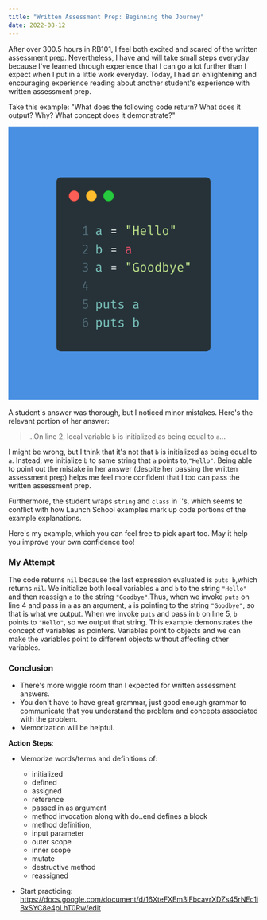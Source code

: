 ```yaml
---
title: "Written Assessment Prep: Beginning the Journey"
date: 2022-08-12
---
```


After over 300.5 hours in RB101, I feel both excited and scared of the written assessment prep. Nevertheless, I have and will take small steps everyday because I've learned through experience that I can go a lot further than I expect when I put in a little work everyday. Today, I had an enlightening and encouraging experience reading about another student's experience with written assessment prep.

Take this example: "What does the following code return? What does it output? Why? What concept does it demonstrate?"

![Source](../assets/wap_example_1.png)


A student's answer was thorough, but I noticed minor mistakes. Here's the relevant portion of her answer:

> ...On line 2, local variable `b` is initialized as being equal to `a`...

I might be wrong, but I think that it's not that `b` is initialized as being equal to `a`. Instead, we initialize `b` to same string that `a` points to,`"Hello"`. Being able to point out the mistake in her answer (despite her passing the written assessment prep) helps me feel more confident that I too can pass the written assessment prep.

Furthermore, the student wraps `string` and `class` in \`'s, which seems to conflict with how Launch School examples mark up code portions of the example explanations.

Here's my example, which you can feel free to pick apart too. May it help you improve your own confidence too!

### My Attempt
The code returns `nil` because the last expression evaluated is `puts b`,which returns `nil`. We initialize both local variables `a` and `b` to the string `"Hello"` and then reassign `a` to the string `"Goodbye"`.Thus, when we invoke `puts` on line 4 and pass in `a` as an argument, `a` is pointing to the string `"Goodbye"`, so that is what we output. When we invoke `puts` and pass in `b` on line 5, `b` points to `"Hello"`, so we output that string. This example demonstrates the concept of variables as pointers. Variables point to objects and we can make the variables point to different objects without affecting other variables.

### Conclusion

- There's more wiggle room than I expected for written assessment answers.
- You don't have to have great grammar, just good enough grammar to communicate that you understand the problem and concepts associated with the problem.
- Memorization will be helpful.

**Action Steps**:
- Memorize words/terms and definitions of:
  - initialized
  - defined
  - assigned
  - reference
  - passed in as argument
  - method invocation along with do..end defines a block
  - method definition,
  - input parameter
  - outer scope
  - inner scope
  - mutate
  - destructive method
  - reassigned

- Start practicing: https://docs.google.com/document/d/16XteFXEm3lFbcavrXDZs45rNEc1iBxSYC8e4pLhT0Rw/edit

